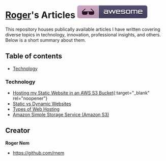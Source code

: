 [Roger](https://github.com/rnem/articles)'s Articles [![Awesome](/images/badge.svg)](https://github.com/rnem/articles#readme)
=================

This repository houses publically available articles I have written covering diverse 
topics in technology, innovation, professional insights, and others.
Below is a short summary about them.

## Table of contents

- [Technology](#technology)

### Technology

- [Hosting my Static Website in an AWS S3 Bucket](https://medium.com/@rogernem/hosting-my-static-website-in-an-aws-s3-bucket-d5e1d94417f4){:target="_blank" rel="noopener"}
- [Static vs Dynamic Websites](https://medium.com/@rogernem/static-vs-dynamic-websites-4cc7dff82b7e)
- [Types of Web Hosting](https://medium.com/@rogernem/types-of-web-hosting-bb6d1162fc76)
- [Amazon Simple Storage Service (Amazon S3)](https://medium.com/@rogernem/amazon-simple-storage-service-eb0808cf30d5)

## Creator

**Roger Nem**

- <https://github.com/rnem>

